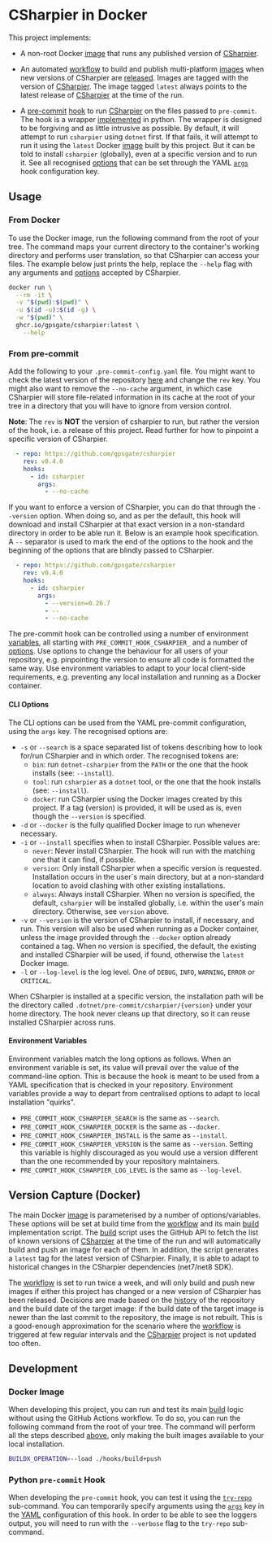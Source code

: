 # CSharpier in Docker

This project implements:
+ A non-root Docker [image] that runs any published version of [CSharpier].
+ An automated [workflow] to build and publish multi-platform [images] when new
  versions of CSharpier are [released](#version-capture). Images are tagged with
  the version of [CSharpier]. The image tagged `latest` always points to the
  latest release of [CSharpier] at the time of the run.
+ A [pre-commit] [hook] to run [CSharpier] on the files passed to `pre-commit`.
  The hook is a wrapper [implemented] in python. The wrapper is designed to be
  forgiving and as little intrusive as possible. By default, it will attempt to
  run `csharpier` using `dotnet` first. If that fails, it will attempt to run it
  using the `latest` Docker [image][images] built by this project. But it can be
  told to install `csharpier` (globally), even at a specific version and to run
  it. See all recognised [options](#cli-options) that can be set through the
  YAML [`args`][args] hook configuration key.

  [image]: ./Dockerfile
  [CSharpier]: https://github.com/belav/csharpier
  [workflow]: ./.github/workflows/csharpier.yml
  [images]: https://github.com/gpsgate/csharpier/pkgs/container/csharpier
  [pre-commit]: https://pre-commit.com/
  [hook]: ./.pre-commit-hooks.yaml
  [implemented]: ./pre_commit_hooks/csharpier.py
  [args]: https://pre-commit.com/#config-args

## Usage

### From Docker

To use the Docker image, run the following command from the root of your tree.
The command maps your current directory to the container's working directory and
performs user translation, so that CSharpier can access your files. The example
below just prints the help, replace the `--help` flag with any arguments and
[options] accepted by CSharpier.

```bash
docker run \
  --rm -it \
  -v "$(pwd):$(pwd)" \
  -u $(id -u):$(id -g) \
  -w "$(pwd)" \
  ghcr.io/gpsgate/csharpier:latest \
    --help
```

  [options]: https://csharpier.com/docs/CLI#command-line-options

### From pre-commit

Add the following to your `.pre-commit-config.yaml` file. You might want to
check the latest version of the repository [here][history] and change the `rev`
key. You might also want to remove the `--no-cache` argument, in which case
CSharpier will store file-related information in its cache at the root of your
tree in a directory that you will have to ignore from version control.

**Note**: The `rev` is **NOT** the version of csharpier to run, but rather the
version of the hook, i.e. a release of this project. Read further for how to
pinpoint a specific version of CSharpier.

```yaml
  - repo: https://github.com/gpsgate/csharpier
    rev: v0.4.0
    hooks:
      - id: csharpier
        args:
          - --no-cache
```

If you want to enforce a version of CSharpier, you can do that through the
`--version` option. When doing so, and as per the default, this hook will
download and install CSharpier at that exact version in a non-standard directory
in order to be able run it. Below is an example hook specification. A `--`
separator is used to mark the end of the options to the hook and the beginning
of the options that are blindly passed to CSharpier.

```yaml
  - repo: https://github.com/gpsgate/csharpier
    rev: v0.4.0
    hooks:
      - id: csharpier
        args:
          - --version=0.26.7
          - --
          - --no-cache
```

The pre-commit hook can be controlled using a number of environment
[variables](#environment-variables), all starting with
`PRE_COMMIT_HOOK_CSHARPIER_` and a number of [options](#cli-options). Use
options to change the behaviour for all users of your repository, e.g.
pinpointing the version to ensure all code is formatted the same way. Use
environment variables to adapt to your local client-side requirements, e.g.
preventing any local installation and running as a Docker container.

  [history]: https://github.com/gpsgate/csharpier/commits/main

#### CLI Options

The CLI options can be used from the YAML pre-commit configuration, using the
`args` key. The recognised options are:

+ `-s` or `--search` is a space separated list of tokens describing how to look
  for/run CSharpier and in which order. The recognised tokens are:
  + `bin`: run `dotnet-csharpier` from the `PATH` or the one that the hook
    installs (see: `--install`).
  + `tool`: run `csharpier` as a `dotnet` tool, or the one that the hook
    installs (see: `--install`).
  + `docker`: run CSharpier using the Docker images created by this project. If
    a tag (version) is provided, it will be used as is, even though the
    `--version` is specified.
+ `-d` or `--docker` is the fully qualified Docker image to run whenever
  necessary.
+ `-i` or `--install` specifies when to install CSharpier. Possible values are:
  + `never`: Never install CSharpier. The hook will run with the matching one
    that it can find, if possible.
  + `version`: Only install CSharpier when a specific version is requested.
  Installation occurs in the user´s main directory, but at a non-standard
  location to avoid clashing with other existing installations.
  + `always`: Always install CSharpier. When no version is specified, the
  default, `csharpier` will be installed globally, i.e. within the user's main
  directory. Otherwise, see `version` above.
+ `-v` or `--version` is the version of CSharpier to install, if necessary, and
  run. This version will also be used when running as a Docker container, unless
  the image provided through the `--docker` option already contained a tag. When
  no version is specified, the default, the existing and installed CSharpier
  will be used, if found, otherwise the `latest` Docker image.
+ `-l` or `--log-level` is the log level. One of `DEBUG`, `INFO`, `WARNING`,
  `ERROR` or `CRITICAL`.

When CSharpier is installed at a specific version, the installation path will be
the directory called `.dotnet/pre-commit/csharpier/{version}` under your home
directory. The hook never cleans up that directory, so it can reuse installed
CSharpier across runs.

#### Environment Variables

Environment variables match the long options as follows. When an environment
variable is set, its value will prevail over the value of the command-line
option. This is because the hook is meant to be used from a YAML specification
that is checked in your repository. Environment variables provide a way to
depart from centralised options to adapt to local installation "quirks".

+ `PRE_COMMIT_HOOK_CSHARPIER_SEARCH` is the same as `--search`.
+ `PRE_COMMIT_HOOK_CSHARPIER_DOCKER` is the same as `--docker`.
+ `PRE_COMMIT_HOOK_CSHARPIER_INSTALL` is the same as `--install`.
+ `PRE_COMMIT_HOOK_CSHARPIER_VERSION` is the same as `--version`. Setting this
  variable is highly discouraged as you would use a version different than the
  one recommended by your repository maintainers.
+ `PRE_COMMIT_HOOK_CSHARPIER_LOG_LEVEL` is the same as `--log-level`.

## Version Capture (Docker)

The main Docker [image] is parameterised by a number of options/variables. These
options will be set at build time from the [workflow] and its main [build]
implementation script. The [build] script uses the GitHub API to fetch the list
of known versions of [CSharpier] at the time of the run and will automatically
build and push an image for each of them. In addition, the script generates a
`latest` tag for the latest version of CSharpier. Finally, it is able to adapt
to historical changes in the CSharpier dependencies (net7/net8 SDK).

The [workflow] is set to run twice a week, and will only build and push new
images if either this project has changed or a new version of CSharpier has been
released. Decisions are made based on the [history] of the repository and the
build date of the target image: if the build date of the target image is newer
than the last commit to the repository, the image is not rebuilt. This is a
good-enough approximation for the scenario where the [workflow] is triggered at
few regular intervals and the [CSharpier] project is not updated too often.

  [build]: ./hooks/build+push
  [history]: https://github.com/gpsgate/csharpier/commits/main

## Development

### Docker Image

When developing this project, you can run and test its main [build] logic
without using the GitHub Actions workflow. To do so, you can run the following
command from the root of your tree. The command will perform all the steps
described [above](#version-capture), only making the built images available to
your local installation.

```bash
BUILDX_OPERATION=--load ./hooks/build+push
```

### Python `pre-commit` Hook

When developing the `pre-commit` hook, you can test it using the
[`try-repo`][try-repo] sub-command. You can temporarily specify arguments using
the [`args`][hook-args] key in the [YAML](./.pre-commit-hooks.yaml)
configuration of this hook. In order to be able to see the loggers output, you
will need to run with the `--verbose` flag to the `try-repo` sub-command.

  [try-repo]: https://pre-commit.com/#pre-commit-try-repo
  [hook-args]: https://pre-commit.com/#hooks-args
